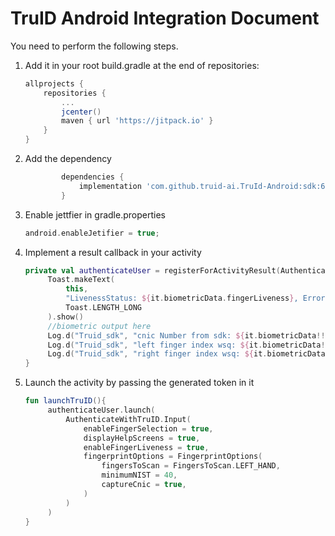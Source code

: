 # TruID Android Integration Document

You need to perform the following steps.

1. Add it in your root build.gradle at the end of repositories:

   ```gradle
   allprojects {
       repositories {
           ...
           jcenter()
           maven { url 'https://jitpack.io' }
       }
   }

   ```

2. Add the dependency

   ```gradle
           dependencies {
               implementation 'com.github.truid-ai.TruId-Android:sdk:6.0.3'
           }
   ```

3. Enable jettfier in gradle.properties

   ```gradle
   android.enableJetifier = true;
   ```

4. Implement a result callback in your activity

   ```kotlin
   private val authenticateUser = registerForActivityResult(AuthenticateWithTruID()) {
        Toast.makeText(
            this,
            "LivenessStatus: ${it.biometricData.fingerLiveness}, Error: ${it.error}",
            Toast.LENGTH_LONG
        ).show()
        //biometric output here
        Log.d("Truid_sdk", "cnic Number from sdk: ${it.biometricData!!.cnicNumber}")
        Log.d("Truid_sdk", "left finger index wsq: ${it.biometricData!!.leftIndexWSQ}")
        Log.d("Truid_sdk", "right finger index wsq: ${it.biometricData!!.rightIndexWSQ}")
   }
   ```

5. Launch the activity by passing the generated token in it

   ```kotlin
   fun launchTruID(){
        authenticateUser.launch(
            AuthenticateWithTruID.Input(
                enableFingerSelection = true,
                displayHelpScreens = true,
                enableFingerLiveness = true,
                fingerprintOptions = FingerprintOptions(
                    fingersToScan = FingersToScan.LEFT_HAND,
                    minimumNIST = 40,
                    captureCnic = true,
                )
            )
        )
   }
   ```
